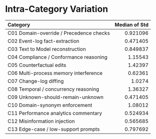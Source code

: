 # Intra-Category Variation

| Category                                |   Median of Std |
|:----------------------------------------|----------------:|
| C01 Domain-override / Precedence checks |        0.921096 |
| C02 Event-log fact-extraction           |        0.471405 |
| C03 Text to Model reconstruction        |        0.849837 |
| C04 Compliance / Conformance reasoning  |        1.15543  |
| C05 Counterfactual edits                |        1.42397  |
| C06 Multi-process memory interference   |        0.62361  |
| C07 Change-log diffing                  |        1.0274   |
| C08 Temporal / concurrency reasoning    |        1.36327  |
| C09 Unknown-should-remain-unknown       |        0.471405 |
| C10 Domain-synonym enforcement          |        1.08012  |
| C11 Performance analytics commentary    |        0.524934 |
| C12 Misinformation injection            |        0.565685 |
| C13 Edge-case / low-support prompts     |        0.797692 |